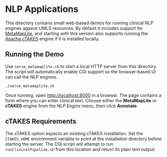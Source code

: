 # NLP Applications

This directory contains small web-based demos for running clinical NLP
engines against UMLS resources.  By default it includes support for
[MetaMapLite](https://metamap.nlm.nih.gov/), and starting with this
version also supports running the [Apache cTAKES](https://ctakes.apache.org/)
engine if it is installed locally.

## Running the Demo

Use `serve_metamaplite.sh` to start a local HTTP server from this
directory.  The script will automatically enable CGI support so the
browser-based UI can call the NLP engines.

```
./serve_metamaplite.sh
```

Once running, open <http://localhost:8000> in a browser.  The page
contains a form where you can enter clinical text.  Choose either the
**MetaMapLite** or **cTAKES** engine from the *NLP Engine* menu, then
click **Annotate**.

## cTAKES Requirements

The cTAKES option expects an existing cTAKES installation.  Set the
`CTAKES_HOME` environment variable to point at the installation
directory before starting the server.  The CGI script will attempt to
run `runClinicalPipeline.sh` from this location and return its plain
text output.
